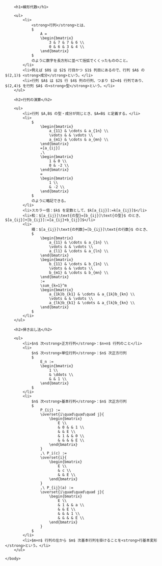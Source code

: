 <html>
    <head>
        <link rel="stylesheet" href="https://cdn.jsdelivr.net/npm/katex@0.15.2/dist/katex.min.css" integrity="sha384-MlJdn/WNKDGXveldHDdyRP1R4CTHr3FeuDNfhsLPYrq2t0UBkUdK2jyTnXPEK1NQ" crossorigin="anonymous">
        <script defer src="https://cdn.jsdelivr.net/npm/katex@0.15.2/dist/katex.min.js" integrity="sha384-VQ8d8WVFw0yHhCk5E8I86oOhv48xLpnDZx5T9GogA/Y84DcCKWXDmSDfn13bzFZY" crossorigin="anonymous"></script>
        <script defer src="https://cdn.jsdelivr.net/npm/katex@0.15.2/dist/contrib/auto-render.min.js" integrity="sha384-+XBljXPPiv+OzfbB3cVmLHf4hdUFHlWNZN5spNQ7rmHTXpd7WvJum6fIACpNNfIR" crossorigin="anonymous"></script>
        <script>
            document.addEventListener("DOMContentLoaded", function() {
                renderMathInElement(document.body, {
                    // customised options
                    // • auto-render specific keys, e.g.:
                    delimiters: [
                        {left: '$$', right: '$$', display: true},
                        {left: '$', right: '$', display: false},
                        {left: '\\(', right: '\\)', display: false},
                        {left: '\\[', right: '\\]', display: true}
                    ],
                    // • rendering keys, e.g.:
                    throwOnError : false
                });
            });
        </script>
    </head>
    <body>
        
        <h1>線形代数</h1>
        
        <ul>
            <li>
                <strong>行列</strong>とは、
                $
                    A =
                    \begin{bmatrix}
                        3 & 7 & 7 & 6 \\
                        0 & 6 & 3 & 4 \\
                    \end{bmatrix}
                $
                のように数字を長方形に並べて括弧でくくったもののこと。
            </li>
            <li>例えば $0$ は $2$ 行目かつ $1$ 列目にあるので、行列 $A$ の $(2,1)$ <strong>成分</strong>という。</li>
            <li>行列 $A$ は $2$ 行 $4$ 列の行列、つまり $2×4$ 行列であり、$(2,4)$ を行列 $A$ の<strong>型</strong>という。</li>
        </ul>
        
        <h2>行列の演算</h2>
        
        <ul>
            <li>行列 $A,B$ の型・成分が同じとき、$A=B$ と定義する。</li>
            <li>
                $
                    \begin{bmatrix}
                        a_{11} & \cdots & a_{1n} \\
                        \vdots & & \vdots \\
                        a_{m1} & \cdots & a_{mn} \\
                    \end{bmatrix}
                    =[a_{ij}]
                    ,\ 
                    \begin{bmatrix}
                        1 & 0 \\
                        0 & -2 \\
                    \end{bmatrix}
                    =
                    \begin{bmatrix}
                        1 \\
                        & -2 \\
                    \end{bmatrix}
                $
                のように略記できる。
            </li>
            <li>スカラー倍：$k$ を定数として、$k[a_{ij}]:=k[a_{ij}]$</li>
            <li>和：$[a_{ij}]\text{の型}=[b_{ij}]\text{の型}$ のとき、$[a_{ij}]+[b_{ij}]:=[a_{ij}+b_{ij}]$</li>
            <li>
                積：$[a_{ij}]\text{の列数}=[b_{ij}]\text{の行数}$ のとき、
                $
                    \begin{bmatrix}
                        a_{11} & \cdots & a_{1n} \\
                        \vdots & & \vdots \\
                        a_{l1} & \cdots & a_{ln} \\
                    \end{bmatrix}
                    \begin{bmatrix}
                        b_{11} & \cdots & b_{1n} \\
                        \vdots & & \vdots \\
                        b_{m1} & \cdots & b_{mn} \\
                    \end{bmatrix}
                    :=
                    \sum_{k=1}^m
                    \begin{bmatrix}
                        a_{1k}b_{k1} & \cdots & a_{1k}b_{kn} \\
                        \vdots & & \vdots \\
                        a_{lk}b_{k1} & \cdots & a_{lk}b_{kn} \\
                    \end{bmatrix}
                $
            </li>
        </ul>
        
        <h2>掃き出し法</h2>
        
        <ul>
            <li>$n$ 次<strong>正方行列</strong>：$n×n$ 行列のこと</li>
            <li>
                $n$ 次<strong>単位行列</strong>：$n$ 次正方行列
                $
                    E_n :=
                    \begin{bmatrix}
                        1 \\
                        & \ddots \\
                        & & 1 \\
                    \end{bmatrix}
                $
            </li>
            <li>
                $n$ 次<strong>基本行列</strong>：$n$ 次正方行列
                $
                    P_{ij} :=
                    \overset{i\quad\quad\quad j}{
                        \begin{bmatrix}
                            E \\
                            & 0 & & 1 \\
                            & & E \\
                            & 1 & & 0 \\
                            & & & & E \\
                        \end{bmatrix}
                    }
                    ,\ P_i(c) :=
                    \overset{i}{
                        \begin{bmatrix}
                            E \\
                            & c \\
                            & & E \\
                        \end{bmatrix}
                    }
                    ,\ P_{ij}(a) :=
                    \overset{i\quad\quad\quad j}{
                        \begin{bmatrix}
                            E \\
                            & 1 & & a \\
                            & & E \\
                            & & & 1 \\
                            & & & & E \\
                        \end{bmatrix}
                    }
                $
            </li>
            <li>$m×n$ 行列の左から $m$ 次基本行列を掛けることを<strong>行基本変形</strong>という。</li>
        </ul>

    </body>
</html>
